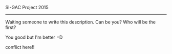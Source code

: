 SI-GAC Project 2015
_____________________________________

Waiting someone to write this description. Can be you?
Who will be the first?

You good but I'm better =D

conflict here!!